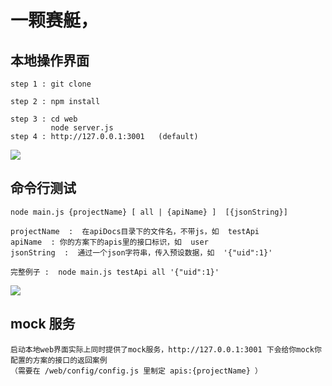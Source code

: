 # 一颗赛艇，

## 本地操作界面 
    step 1 : git clone
 
    step 2 : npm install

    step 3 : cd web
             node server.js
    step 4 : http://127.0.0.1:3001   (default)
    
![](http://log.fyscu.com/usr/uploads/2016/04/1049222048.png)
    
## 命令行测试

    node main.js {projectName} [ all | {apiName} ]  [{jsonString}]
    
    projectName  :  在apiDocs目录下的文件名，不带js，如  testApi
    apiName  : 你的方案下的apis里的接口标识，如  user
    jsonString  :  通过一个json字符串，传入预设数据，如  '{"uid":1}'
    
    完整例子 :  node main.js testApi all '{"uid":1}'
![](http://log.fyscu.com/usr/uploads/2016/04/908170112.png)
    
## mock 服务

    启动本地web界面实际上同时提供了mock服务，http://127.0.0.1:3001 下会给你mock你配置的方案的接口的返回案例
    （需要在 /web/config/config.js 里制定 apis:{projectName} ）
    


